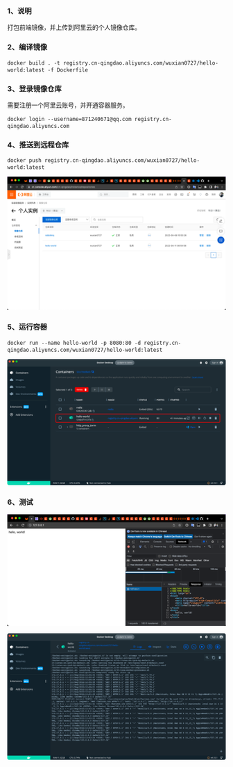 ### 1、说明
打包前端镜像，并上传到阿里云的个人镜像仓库。

### 2、编译镜像
```shell
docker build . -t registry.cn-qingdao.aliyuncs.com/wuxian0727/hello-world:latest -f Dockerfile
```

### 3、登录镜像仓库
需要注册一个阿里云账号，并开通容器服务。
```
docker login --username=871240671@qq.com registry.cn-qingdao.aliyuncs.com
```

### 4、推送到远程仓库
```
docker push registry.cn-qingdao.aliyuncs.com/wuxian0727/hello-world:latest 
```
![WUXIAN 图标](https://github.com/wuxiangege/hello-world/blob/main/img/4.png)

### 5、运行容器
```
docker run --name hello-world -p 8080:80 -d registry.cn-qingdao.aliyuncs.com/wuxian0727/hello-world:latest
```
![WUXIAN 图标](https://github.com/wuxiangege/hello-world/blob/main/img/5.png)

### 6、测试
![WUXIAN 图标](https://github.com/wuxiangege/hello-world/blob/main/img/6.png)

![WUXIAN 图标](https://github.com/wuxiangege/hello-world/blob/main/img/7.png)